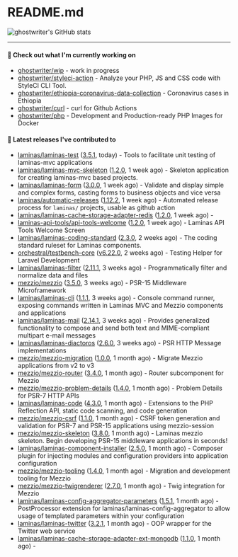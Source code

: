 # README.md

![ghostwriter's GitHub stats](https://github-readme-stats.vercel.app/api?username=ghostwriter&show_icons=true&count_private=true&hide_title=true&hide_rank=true&icon_color=333)

---

#### 🌱 Check out what I'm currently working on

- [ghostwriter/wip](https://github.com/ghostwriter/wip) - work in progress
- [ghostwriter/styleci-action](https://github.com/ghostwriter/styleci-action) - Analyze your PHP, JS and CSS code with StyleCI CLI Tool.
- [ghostwriter/ethiopia-coronavirus-data-collection](https://github.com/ghostwriter/ethiopia-coronavirus-data-collection) - Coronavirus cases in Ethiopia
- [ghostwriter/curl](https://github.com/ghostwriter/curl) - curl for Github Actions
- [ghostwriter/php](https://github.com/ghostwriter/php) - Development and Production-ready PHP Images for Docker

#### 🔭 Latest releases I've contributed to

- [laminas/laminas-test](https://github.com/laminas/laminas-test) ([3.5.1](https://github.com/laminas/laminas-test/releases/tag/3.5.1), today) - Tools to facilitate unit testing of laminas-mvc applications
- [laminas/laminas-mvc-skeleton](https://github.com/laminas/laminas-mvc-skeleton) ([1.2.0](https://github.com/laminas/laminas-mvc-skeleton/releases/tag/1.2.0), 1 week ago) - Skeleton application for creating laminas-mvc based projects.
- [laminas/laminas-form](https://github.com/laminas/laminas-form) ([3.0.0](https://github.com/laminas/laminas-form/releases/tag/3.0.0), 1 week ago) - Validate and display simple and complex forms, casting forms to business objects and vice versa
- [laminas/automatic-releases](https://github.com/laminas/automatic-releases) ([1.12.2](https://github.com/laminas/automatic-releases/releases/tag/1.12.2), 1 week ago) - Automated release process for `laminas/` projects, usable as github action
- [laminas/laminas-cache-storage-adapter-redis](https://github.com/laminas/laminas-cache-storage-adapter-redis) ([1.2.0](https://github.com/laminas/laminas-cache-storage-adapter-redis/releases/tag/1.2.0), 1 week ago) - 
- [laminas-api-tools/api-tools-welcome](https://github.com/laminas-api-tools/api-tools-welcome) ([1.2.0](https://github.com/laminas-api-tools/api-tools-welcome/releases/tag/1.2.0), 1 week ago) - Laminas API Tools Welcome Screen
- [laminas/laminas-coding-standard](https://github.com/laminas/laminas-coding-standard) ([2.3.0](https://github.com/laminas/laminas-coding-standard/releases/tag/2.3.0), 2 weeks ago) - The coding standard ruleset for Laminas components.
- [orchestral/testbench-core](https://github.com/orchestral/testbench-core) ([v6.22.0](https://github.com/orchestral/testbench-core/releases/tag/v6.22.0), 2 weeks ago) - Testing Helper for Laravel Development
- [laminas/laminas-filter](https://github.com/laminas/laminas-filter) ([2.11.1](https://github.com/laminas/laminas-filter/releases/tag/2.11.1), 3 weeks ago) - Programmatically filter and normalize data and files
- [mezzio/mezzio](https://github.com/mezzio/mezzio) ([3.5.0](https://github.com/mezzio/mezzio/releases/tag/3.5.0), 3 weeks ago) - PSR-15 Middleware Microframework
- [laminas/laminas-cli](https://github.com/laminas/laminas-cli) ([1.1.1](https://github.com/laminas/laminas-cli/releases/tag/1.1.1), 3 weeks ago) - Console command runner, exposing commands written in Laminas MVC and Mezzio components and applications
- [laminas/laminas-mail](https://github.com/laminas/laminas-mail) ([2.14.1](https://github.com/laminas/laminas-mail/releases/tag/2.14.1), 3 weeks ago) - Provides generalized functionality to compose and send both text and MIME-compliant multipart e-mail messages
- [laminas/laminas-diactoros](https://github.com/laminas/laminas-diactoros) ([2.6.0](https://github.com/laminas/laminas-diactoros/releases/tag/2.6.0), 3 weeks ago) - PSR HTTP Message implementations
- [mezzio/mezzio-migration](https://github.com/mezzio/mezzio-migration) ([1.0.0](https://github.com/mezzio/mezzio-migration/releases/tag/1.0.0), 1 month ago) - Migrate Mezzio applications from v2 to v3
- [mezzio/mezzio-router](https://github.com/mezzio/mezzio-router) ([3.4.0](https://github.com/mezzio/mezzio-router/releases/tag/3.4.0), 1 month ago) - Router subcomponent for Mezzio
- [mezzio/mezzio-problem-details](https://github.com/mezzio/mezzio-problem-details) ([1.4.0](https://github.com/mezzio/mezzio-problem-details/releases/tag/1.4.0), 1 month ago) - Problem Details for PSR-7 HTTP APIs
- [laminas/laminas-code](https://github.com/laminas/laminas-code) ([4.3.0](https://github.com/laminas/laminas-code/releases/tag/4.3.0), 1 month ago) - Extensions to the PHP Reflection API, static code scanning, and code generation
- [mezzio/mezzio-csrf](https://github.com/mezzio/mezzio-csrf) ([1.1.0](https://github.com/mezzio/mezzio-csrf/releases/tag/1.1.0), 1 month ago) - CSRF token generation and validation for PSR-7 and PSR-15 applications using mezzio-session
- [mezzio/mezzio-skeleton](https://github.com/mezzio/mezzio-skeleton) ([3.8.0](https://github.com/mezzio/mezzio-skeleton/releases/tag/3.8.0), 1 month ago) - Laminas mezzio skeleton. Begin developing PSR-15 middleware applications in seconds!
- [laminas/laminas-component-installer](https://github.com/laminas/laminas-component-installer) ([2.5.0](https://github.com/laminas/laminas-component-installer/releases/tag/2.5.0), 1 month ago) - Composer plugin for injecting modules and configuration providers into application configuration
- [mezzio/mezzio-tooling](https://github.com/mezzio/mezzio-tooling) ([1.4.0](https://github.com/mezzio/mezzio-tooling/releases/tag/1.4.0), 1 month ago) - Migration and development tooling for Mezzio
- [mezzio/mezzio-twigrenderer](https://github.com/mezzio/mezzio-twigrenderer) ([2.7.0](https://github.com/mezzio/mezzio-twigrenderer/releases/tag/2.7.0), 1 month ago) - Twig integration for Mezzio
- [laminas/laminas-config-aggregator-parameters](https://github.com/laminas/laminas-config-aggregator-parameters) ([1.5.1](https://github.com/laminas/laminas-config-aggregator-parameters/releases/tag/1.5.1), 1 month ago) - PostProcessor extension for laminas/laminas-config-aggregator to allow usage of templated parameters within your configuration
- [laminas/laminas-twitter](https://github.com/laminas/laminas-twitter) ([3.2.1](https://github.com/laminas/laminas-twitter/releases/tag/3.2.1), 1 month ago) - OOP wrapper for the Twitter web service
- [laminas/laminas-cache-storage-adapter-ext-mongodb](https://github.com/laminas/laminas-cache-storage-adapter-ext-mongodb) ([1.1.0](https://github.com/laminas/laminas-cache-storage-adapter-ext-mongodb/releases/tag/1.1.0), 1 month ago) - 
